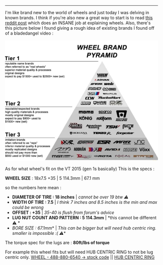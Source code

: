 
---


I'm like brand new to the world of wheels and just today I was delving in known brands. I think if you're also new a great way to start is to read [this reddit post](https://www.reddit.com/r/ForteGT/comments/1fbcy3n/guide_to_acquiring_new_fancy_aftermarket_wheels/) which does an INSANE job at explaining wheels. Also, there's this picture below I found giving a rough idea of existing brands I found off of a bladedangel video : 

![wheel guide](../IMAGES/a1995f10c38376746b0bbb0e0a730bae8154ecf430f72cc52742db9d229921d5_1.jpg)

As for what wheel's fit on the VT 2015 (gen 1s basically) This is the specs :

**WHEEL SIZE** : 18x7.5  +35 | 5 114.3mm | 67.1 mm

so the numbers here mean :

- **DIAMETER OF TIRE : 18 inches** | *cannot be over 19 btw ⚠️*
- **WIDTH OF TIRE : 7.5**  |  *I think 7 inches and 8.5 inches is the min and max could be wrong*
- **OFFSET : +35**  |  *35-40 is flush from forum's advice*
- **LUG NUT COUNT AND PATTERN : 5 114.3mm**  |  *this cannot be different ⚠️ *
- *BORE SIZE : 67.1mm**  |  *This can be bigger but will need hub centric ring. smaller is impossible :( ⚠️**

The torque spec for the lugs are : **80ft/lbs of torque**

For example this wheel fits but will need HUB CENTRIC RING to not be lug centric only.
[WHEEL - 488-880-6540 -> stock code](https://enkei.com/shop/wheels/performance/gt7/)  ||  [HUB CENTRIC RING](https://www.amazon.ca/WHEEL-CONNECT-Centric-Aluminium-Hubrings/dp/B088122VV2/ref=sr_1_3?crid=2N55KIT6U5VP8&dib=eyJ2IjoiMSJ9.MD9kpxtQuQODKHFQVE02U5U12VC1lf9OIQv18hblszPHNwku3OD7uFzmRdTm1OuqN7Gm3ZTF1zqrrAKhf5KdE5SKRoILMST36t1uJ7lCGXNZjs_yRNkhzOrYgK87GPK-B32gmYVTh93asaLXYDQDC5U2jt5bIW_XW7mwz479dWDJKlAOaNxtAlFgvNWAqhzLz7VspCOMsExdyIB0hLEyTKkzhWl8v1dC-GNwMs00F-FNngOgOTuFLUtx4IuRt2q4dbhNC0-8zs2lpcsAarU8rOvUQI_-bJJfXSWNckj3pmNZuWg_No6E12DLzreBMc4kvsZhvmQ7pfj0L-WI4iu8Q_7GY-DWMKPs9_LlBI-6tAU.AFauIXkDa7a69roe6pkk1YHSc1IcgcVaDdhx-rfos6M&dib_tag=se&keywords=hub%2Bcentric%2Bring%2B67.1%2Bto%2B72.6&qid=1736888806&s=automotive&sprefix=hub%2Bcentric%2Bring%2B67%2B1%2Bto%2B72%2B6%2Cautomotive%2C89&sr=1-3&th=1)
